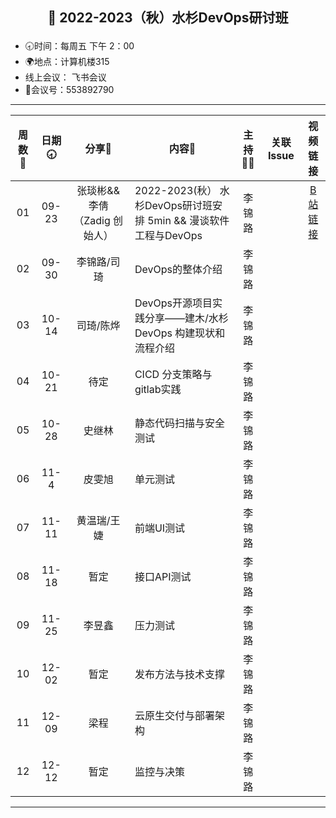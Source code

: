 ## <p align="center">🍁 2022-2023（秋）水杉DevOps研讨班</p>

- 🕣时间：每周五 下午 2：00
- 🌍地点：计算机楼315
- 线上会议： 飞书会议
- 📠会议号：553892790


****


| 周数📆 | 日期🕣 | 分享🙋  | 内容📒                                                        | 主持💂‍♂️ |                          关联 Issue                          |视频链接|
| :---: | :---: | :----: | ------------------------------------------------------------ | :----: | :----------------------------------------------------------: |:----------------------------------------------------------: |
|  01   | 09-23 |张琰彬&&李倩（Zadig 创始人） | 2022-2023(秋） 水杉DevOps研讨班安排 5min &&    漫谈软件工程与DevOps                            |  李锦路 |  | [B站链接](https://www.bilibili.com/video/BV1QY4y1N7PC/?spm_id_from=333.999.0.0)|  
|  02   | 09-30 | 李锦路/司琦  | DevOps的整体介绍 | 李锦路 |  | |
|  03   | 10-14 |司琦/陈烨 |  DevOps开源项目实践分享——建木/水杉DevOps 构建现状和流程介绍 | 李锦路  | | |
|  04   | 10-21 | 待定 |  CICD 分支策略与gitlab实践  | 李锦路 |  | |
| 05 | 10-28 | 史继林 | 静态代码扫描与安全测试 | 李锦路 | | |
| 06 | 11-4| 皮雯旭 | 单元测试 | 李锦路 |  | |
| 07 | 11-11| 黄温瑞/王婕 | 前端UI测试 | 李锦路 |  | |
| 08 | 11-18 |暂定 | 接口API测试 |李锦路 |  | |
| 09 | 11-25 | 李昱鑫| 压力测试 |李锦路 |  | |
| 10 | 12-02 | 暂定| 发布方法与技术支撑 |李锦路  |  | |
| 11 | 12-09 | 梁程| 云原生交付与部署架构 | 李锦路 |  | |
| 12 | 12-12 | 暂定| 监控与决策 | 李锦路 |  | |

****


